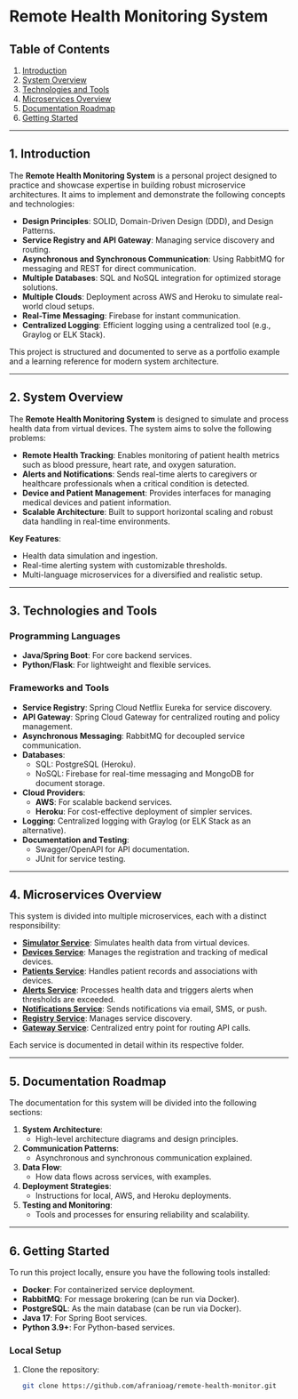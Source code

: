 # Remote Health Monitoring System

## Table of Contents
1. [Introduction](#introduction)
2. [System Overview](#system-overview)
3. [Technologies and Tools](#technologies-and-tools)
4. [Microservices Overview](#microservices-overview)
5. [Documentation Roadmap](#documentation-roadmap)
6. [Getting Started](#getting-started)

---

## 1. Introduction
The **Remote Health Monitoring System** is a personal project designed to practice and showcase expertise in building robust microservice architectures. It aims to implement and demonstrate the following concepts and technologies:
- **Design Principles**: SOLID, Domain-Driven Design (DDD), and Design Patterns.
- **Service Registry and API Gateway**: Managing service discovery and routing.
- **Asynchronous and Synchronous Communication**: Using RabbitMQ for messaging and REST for direct communication.
- **Multiple Databases**: SQL and NoSQL integration for optimized storage solutions.
- **Multiple Clouds**: Deployment across AWS and Heroku to simulate real-world cloud setups.
- **Real-Time Messaging**: Firebase for instant communication.
- **Centralized Logging**: Efficient logging using a centralized tool (e.g., Graylog or ELK Stack).

This project is structured and documented to serve as a portfolio example and a learning reference for modern system architecture.

---

## 2. System Overview
The **Remote Health Monitoring System** is designed to simulate and process health data from virtual devices. The system aims to solve the following problems:
- **Remote Health Tracking**: Enables monitoring of patient health metrics such as blood pressure, heart rate, and oxygen saturation.
- **Alerts and Notifications**: Sends real-time alerts to caregivers or healthcare professionals when a critical condition is detected.
- **Device and Patient Management**: Provides interfaces for managing medical devices and patient information.
- **Scalable Architecture**: Built to support horizontal scaling and robust data handling in real-time environments.

**Key Features**:
- Health data simulation and ingestion.
- Real-time alerting system with customizable thresholds.
- Multi-language microservices for a diversified and realistic setup.

---

## 3. Technologies and Tools
### Programming Languages
- **Java/Spring Boot**: For core backend services.
- **Python/Flask**: For lightweight and flexible services.

### Frameworks and Tools
- **Service Registry**: Spring Cloud Netflix Eureka for service discovery.
- **API Gateway**: Spring Cloud Gateway for centralized routing and policy management.
- **Asynchronous Messaging**: RabbitMQ for decoupled service communication.
- **Databases**: 
  - SQL: PostgreSQL (Heroku).
  - NoSQL: Firebase for real-time messaging and MongoDB for document storage.
- **Cloud Providers**:
  - **AWS**: For scalable backend services.
  - **Heroku**: For cost-effective deployment of simpler services.
- **Logging**: Centralized logging with Graylog (or ELK Stack as an alternative).
- **Documentation and Testing**:
  - Swagger/OpenAPI for API documentation.
  - JUnit for service testing.

---

## 4. Microservices Overview
This system is divided into multiple microservices, each with a distinct responsibility:

- **[Simulator Service](./services/python/ms-simulator/README.md)**: Simulates health data from virtual devices.
- **[Devices Service](./services/java/ms-devices/README.md)**: Manages the registration and tracking of medical devices.
- **[Patients Service](./services/java/ms-patients/README.md)**: Handles patient records and associations with devices.
- **[Alerts Service](./services/python/ms-alerts/README.md)**: Processes health data and triggers alerts when thresholds are exceeded.
- **[Notifications Service](./services/python/ms-notifications/README.md)**: Sends notifications via email, SMS, or push.
- **[Registry Service](./services/java/registry-service/README.md)**: Manages service discovery.
- **[Gateway Service](./services/java/gateway-service/README.md)**: Centralized entry point for routing API calls.

Each service is documented in detail within its respective folder.

---

## 5. Documentation Roadmap
The documentation for this system will be divided into the following sections:
1. **System Architecture**:
   - High-level architecture diagrams and design principles.
2. **Communication Patterns**:
   - Asynchronous and synchronous communication explained.
3. **Data Flow**:
   - How data flows across services, with examples.
4. **Deployment Strategies**:
   - Instructions for local, AWS, and Heroku deployments.
5. **Testing and Monitoring**:
   - Tools and processes for ensuring reliability and scalability.

---

## 6. Getting Started
To run this project locally, ensure you have the following tools installed:
- **Docker**: For containerized service deployment.
- **RabbitMQ**: For message brokering (can be run via Docker).
- **PostgreSQL**: As the main database (can be run via Docker).
- **Java 17**: For Spring Boot services.
- **Python 3.9+**: For Python-based services.

### Local Setup
1. Clone the repository:
   ```bash
   git clone https://github.com/afranioag/remote-health-monitor.git
